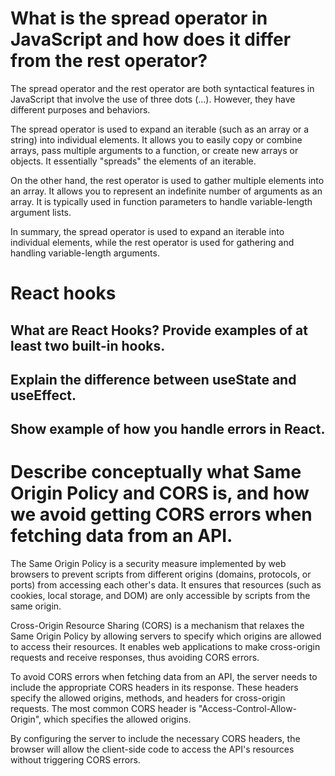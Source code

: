 # What is the spread operator in JavaScript and how does it differ from the rest operator?

The spread operator and the rest operator are both syntactical features in JavaScript that involve the use of three dots (...). However, they have different purposes and behaviors.

The spread operator is used to expand an iterable (such as an array or a string) into individual elements. It allows you to easily copy or combine arrays, pass multiple arguments to a function, or create new arrays or objects. It essentially "spreads" the elements of an iterable.

On the other hand, the rest operator is used to gather multiple elements into an array. It allows you to represent an indefinite number of arguments as an array. It is typically used in function parameters to handle variable-length argument lists.

In summary, the spread operator is used to expand an iterable into individual elements, while the rest operator is used for gathering and handling variable-length arguments.

# React hooks

## What are React Hooks? Provide examples of at least two built-in hooks.

## Explain the difference between useState and useEffect.

## Show example of how you handle errors in React.

# Describe conceptually what Same Origin Policy and CORS is, and how we avoid getting CORS errors when fetching data from an API.

The Same Origin Policy is a security measure implemented by web browsers to prevent scripts from different origins (domains, protocols, or ports) from accessing each other's data. It ensures that resources (such as cookies, local storage, and DOM) are only accessible by scripts from the same origin.

Cross-Origin Resource Sharing (CORS) is a mechanism that relaxes the Same Origin Policy by allowing servers to specify which origins are allowed to access their resources. It enables web applications to make cross-origin requests and receive responses, thus avoiding CORS errors.

To avoid CORS errors when fetching data from an API, the server needs to include the appropriate CORS headers in its response. These headers specify the allowed origins, methods, and headers for cross-origin requests. The most common CORS header is "Access-Control-Allow-Origin", which specifies the allowed origins.

By configuring the server to include the necessary CORS headers, the browser will allow the client-side code to access the API's resources without triggering CORS errors.
